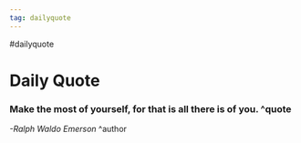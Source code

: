 ```yaml
---
tag: dailyquote
---
```


#dailyquote

# Daily Quote

### Make the most of yourself, for that is all there is of you. ^quote
*-Ralph Waldo Emerson* ^author
